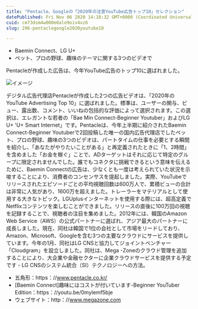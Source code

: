 ```yaml
---
title: "Pentacle、Googleの「2020年の注意YouTube広告トップ10」セレクション"
datePublished: Fri Nov 06 2020 14:18:32 GMT+0000 (Coordinated Universal Time)
cuid: cm73dsm4w000e0ale9oiv4xz6
slug: 296-pentaclegoogle2020youtube10

---
```



- Baemin Connect、LG U+
- ペット、プロの野球、趣味のテーマに関する3つのビデオで

Pentacleが作成した広告は、今年YouTube広告のトップ10に選ばれました。

![イメージ](https://cdn.hashnode.com/res/hashnode/image/upload/v1739453652861/8c0f864e-1323-4a35-884c-2c13fa9d53e2.jpeg)

デジタル広告代理店Pentacleが作成した2つの広告ビデオは、「2020年のYouTube Advertising Top 10」に選ばれました。標準は、ユーザーの関与、ビュー、露出数、コメント、いいねの包括的な評価によって選択されます。この選択は、エレガントな若者の「Bae Min Connect-Beginner Youtuber」およびLG U+ 'U+ Smart Internet」です。Pentacleは、今年上半期に紹介されたBaemin Connect-Beginner Youtuberで2回投稿した唯一の国内広告代理店でしたペット、プロの野球、趣味の3つのビデオは、パートタイムの仕事を必要とする瞬間を紹介し、「あなたがやりたいことがある」と再定義されたときに「1、2時間」を含めました「お金を稼ぐ」ことで、ADターゲットはそれに応じて特定のグループに限定されませんでした。誰でもコネクタに挑戦できるという意味を伝えるために、Baemin Connectの広告は、少なくとも一度は考えられていた状況を示唆することにより、消費者のコンセンサスを提起しました。実際、YouTubeでリリースされたエピソードごとの平均視聴回数は600万人で、累積ビューの合計は非常に人気があり、1600万を超えました。トレーラーをマテリアルとして使用する大きなトピック。LGUplusインターネットを使用する際には、超高定義でNetflixコンテンツを楽しむことができました。リリースの直後に100万回の視聴を記録することで、視聴者の注目を集めました。2012年には、韓国のAmazon Web Service（AWS）の公式パートナーに選ばれ、アジア最大のパートナーに成長しました。現在、同社は韓国で1位の会社として市場をリードしており、Amazon、Microsoft、Googleを含む3つの主要なクラウドにサービスを提供しています。今年の1月、同社はLG CNSと協力してジョイントベンチャー「Cloudgram」を設立しました。同社は、Mega -Zoneのクラウド管理を追加することにより、大企業や金融セクターに企業クラウドサービスを提供する予定です -  LG CNSのシステム統合（SI）テクノロジーへの方法。

- 五角形：https：//www.pentacle.co.kr/
- [Baemin Connect]趣味にはコストが付いています-Beginner YouTuber Edition：https：//youtu.be/0mylemf5bje
- ウェブサイト：http：//www.megazone.com